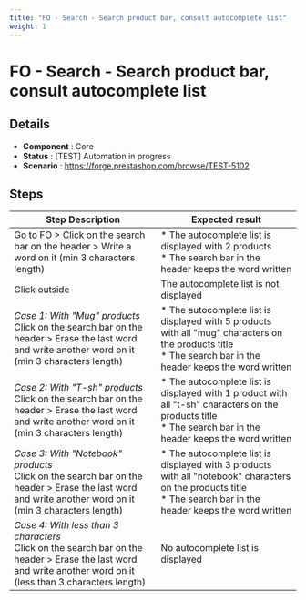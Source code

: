 ```yaml
---
title: "FO - Search - Search product bar, consult autocomplete list"
weight: 1
---
```


# FO - Search - Search product bar, consult autocomplete list
## Details
* **Component** : Core
* **Status** : [TEST] Automation in progress
* **Scenario** : https://forge.prestashop.com/browse/TEST-5102

## Steps
| Step Description | Expected result |
| ----- | ----- |
| Go to FO > Click on the search bar on the header > Write a word on it (min 3 characters length) | * The autocomplete list is displayed with 2 products<br> * The search bar in the header keeps the word written |
| Click outside | The autocomplete list is not displayed |
| *Case 1: With "Mug" products*<br>Click on the search bar on the header > Erase the last word and write another word on it (min 3 characters length) | * The autocomplete list is displayed with 5 products with all "mug" characters on the products title<br> * The search bar in the header keeps the word written |
| *Case 2: With "T-sh" products*<br>Click on the search bar on the header > Erase the last word and write another word on it (min 3 characters length) | * The autocomplete list is displayed with 1 product with all "t-sh" characters on the products title<br> * The search bar in the header keeps the word written |
| *Case 3: With "Notebook" products*<br>Click on the search bar on the header > Erase the last word and write another word on it (min 3 characters length) | * The autocomplete list is displayed with 3 products with all "notebook" characters on the products title<br> * The search bar in the header keeps the word written |
| *Case 4: With less than 3 characters*<br>Click on the search bar on the header > Erase the last word and write another word on it (less than 3 characters length) | No autocomplete list is displayed |
